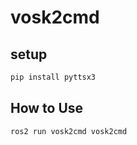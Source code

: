 # vosk2cmd

## setup
```bash
pip install pyttsx3
```


## How to Use
```bash
ros2 run vosk2cmd vosk2cmd
```
